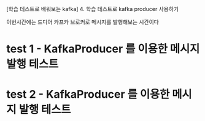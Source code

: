 [학습 테스트로 배워보는 kafka] 4. 학습 테스트로 kafka producer 사용하기

이번시간에는 드디어 카프카 브로커로 메시지를 발행해보는 시간이다

# test 1 - KafkaProducer 를 이용한 메시지 발행 테스트

# test 2 - KafkaProducer 를 이용한 메시지 발행 테스트
